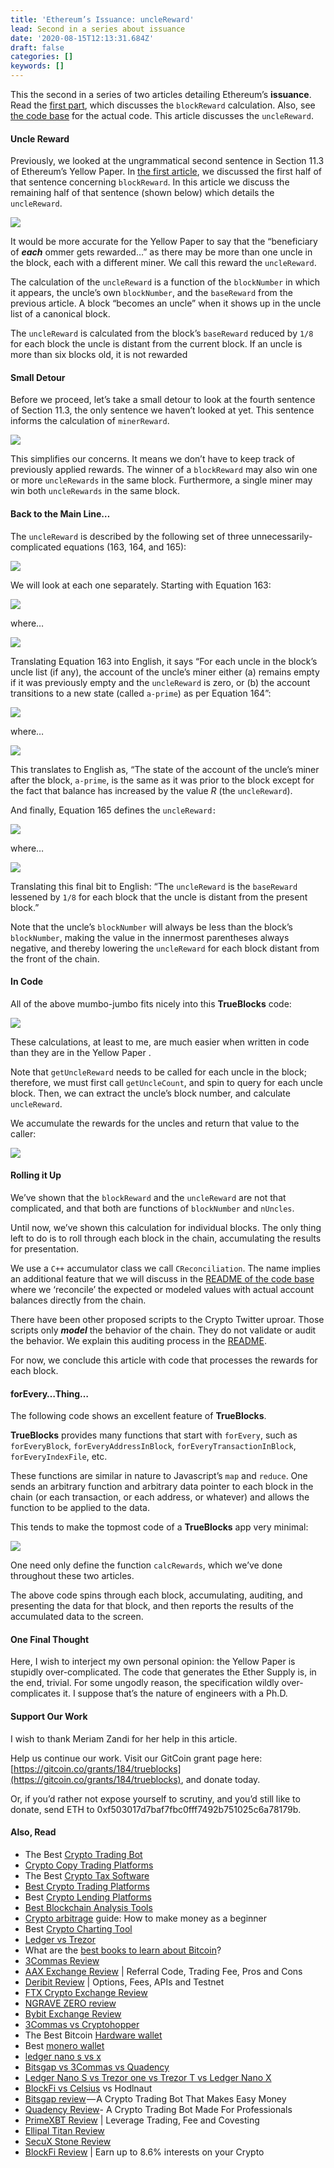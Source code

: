 ```yaml
---
title: 'Ethereum’s Issuance: uncleReward'
lead: Second in a series about issuance
date: '2020-08-15T12:13:31.684Z'
draft: false
categories: []
keywords: []
---
```


This the second in a series of two articles detailing Ethereum’s **issuance**. Read the [first part](https://medium.com/@tjayrush/ethereums-issuance-minerreward-3cad5b9a72ff), which discusses the `blockReward` calculation. Also, see [the code base](https://github.com/TrueBlocks/trueblocks-core/tree/develop/src/other/issuance) for the actual code. This article discusses the `uncleReward`.

#### Uncle Reward

Previously, we looked at the ungrammatical second sentence in Section 11.3 of Ethereum’s Yellow Paper. In [the first article](https://medium.com/@tjayrush/ethereums-issuance-minerreward-3cad5b9a72ff), we discussed the first half of that sentence concerning `blockReward`. In this article we discuss the remaining half of that sentence (shown below) which details the `uncleReward`.

![](/blog/img/041-Ethereums-Issuance-uncleReward-001.png)

It would be more accurate for the Yellow Paper to say that the “beneficiary of **_each_** ommer gets rewarded…” as there may be more than one uncle in the block, each with a different miner. We call this reward the `uncleReward`.

The calculation of the `uncleReward` is a function of the `blockNumber` in which it appears, the uncle’s own `blockNumber`, and the `baseReward` from the previous article. A block “becomes an uncle” when it shows up in the uncle list of a canonical block.

The `uncleReward` is calculated from the block’s `baseReward` reduced by `1/8` for each block the uncle is distant from the current block. If an uncle is more than six blocks old, it is not rewarded

#### Small Detour

Before we proceed, let’s take a small detour to look at the fourth sentence of Section 11.3, the only sentence we haven’t looked at yet. This sentence informs the calculation of `minerReward`.

![](/blog/img/041-Ethereums-Issuance-uncleReward-002.png)

This simplifies our concerns. It means we don’t have to keep track of previously applied rewards. The winner of a `blockReward` may also win one or more `uncleRewards` in the same block. Furthermore, a single miner may win both `uncleRewards` in the same block.

#### Back to the Main Line…

The `uncleReward` is described by the following set of three unnecessarily-complicated equations (163, 164, and 165):

![](/blog/img/041-Ethereums-Issuance-uncleReward-003.png)

We will look at each one separately. Starting with Equation 163:

![](/blog/img/041-Ethereums-Issuance-uncleReward-004.png)

where…

![](/blog/img/041-Ethereums-Issuance-uncleReward-005.png)

Translating Equation 163 into English, it says “For each uncle in the block’s uncle list (if any), the account of the uncle’s miner either (a) remains empty if it was previously empty and the `uncleReward` is zero, or (b) the account transitions to a new state (called `a-prime`) as per Equation 164”:

![](/blog/img/041-Ethereums-Issuance-uncleReward-006.png)

where…

![](/blog/img/041-Ethereums-Issuance-uncleReward-007.png)

This translates to English as, “The state of the account of the uncle’s miner after the block, `a-prime`, is the same as it was prior to the block except for the fact that balance has increased by the value _R_ (the `uncleReward`).

And finally, Equation 165 defines the `uncleReward:`

![](/blog/img/041-Ethereums-Issuance-uncleReward-008.png)

where…

![](/blog/img/041-Ethereums-Issuance-uncleReward-009.png)

Translating this final bit to English: “The `uncleReward` is the `baseReward` lessened by `1/8` for each block that the uncle is distant from the present block.”

Note that the uncle’s `blockNumber` will always be less than the block’s `blockNumber`, making the value in the innermost parentheses always negative, and thereby lowering the `uncleReward` for each block distant from the front of the chain.

#### In Code

All of the above mumbo-jumbo fits nicely into this **TrueBlocks** code:

![](/blog/img/041-Ethereums-Issuance-uncleReward-010.png)

These calculations, at least to me, are much easier when written in code than they are in the Yellow Paper .

Note that `getUncleReward` needs to be called for each uncle in the block; therefore, we must first call `getUncleCount`, and spin to query for each uncle block. Then, we can extract the uncle’s block number, and calculate `uncleReward`.

We accumulate the rewards for the uncles and return that value to the caller:

![](/blog/img/041-Ethereums-Issuance-uncleReward-011.png)

#### Rolling it Up

We’ve shown that the `blockReward` and the `uncleReward` are not that complicated, and that both are functions of `blockNumber` and `nUncles`.

Until now, we’ve shown this calculation for individual blocks. The only thing left to do is to roll through each block in the chain, accumulating the results for presentation.

We use a `C++` accumulator class we call `CReconciliation`. The name implies an additional feature that we will discuss in the [README of the code base](https://github.com/TrueBlocks/trueblocks-core/tree/develop/src/other/issuance) where we ‘reconcile’ the expected or modeled values with actual account balances directly from the chain.

There have been other proposed scripts to the Crypto Twitter uproar. Those scripts only **_model_** the behavior of the chain. They do not validate or audit the behavior. We explain this auditing process in the [README](https://github.com/TrueBlocks/trueblocks-core/tree/develop/src/other/issuance).

For now, we conclude this article with code that processes the rewards for each block.

#### forEvery…Thing…

The following code shows an excellent feature of **TrueBlocks**.

**TrueBlocks** provides many functions that start with `forEvery`, such as `forEveryBlock`, `forEveryAddressInBlock`, `forEveryTransactionInBlock`, `forEveryIndexFile`, etc.

These functions are similar in nature to Javascript’s `map` and `reduce`. One sends an arbitrary function and arbitrary data pointer to each block in the chain (or each transaction, or each address, or whatever) and allows the function to be applied to the data.

This tends to make the topmost code of a **TrueBlocks** app very minimal:

![](/blog/img/041-Ethereums-Issuance-uncleReward-012.png)

One need only define the function `calcRewards`, which we’ve done throughout these two articles.

The above code spins through each block, accumulating, auditing, and presenting the data for that block, and then reports the results of the accumulated data to the screen.

#### One Final Thought

Here, I wish to interject my own personal opinion: the Yellow Paper is stupidly over-complicated. The code that generates the Ether Supply is, in the end, trivial. For some ungodly reason, the specification wildly over-complicates it. I suppose that’s the nature of engineers with a Ph.D.

#### Support Our Work

I wish to thank Meriam Zandi for her help in this article.

Help us continue our work. Visit our GitCoin grant page here: [https://gitcoin.co/grants/184/trueblocks](https://gitcoin.co/grants/184/trueblocks), and donate today.

Or, if you’d rather not expose yourself to scrutiny, and you’d still like to donate, send ETH to 0xf503017d7baf7fbc0fff7492b751025c6a78179b.

#### Also, Read

*   The Best [Crypto Trading Bot](https://medium.com/coinmonks/crypto-trading-bot-c2ffce8acb2a)
*   [Crypto Copy Trading Platforms](https://medium.com/coinmonks/top-10-crypto-copy-trading-platforms-for-beginners-d0c37c7d698c)
*   The Best [Crypto Tax Software](https://medium.com/coinmonks/best-crypto-tax-tool-for-my-money-72d4b430816b)
*   [Best Crypto Trading Platforms](https://medium.com/coinmonks/the-best-crypto-trading-platforms-in-2020-the-definitive-guide-updated-c72f8b874555)
*   Best [Crypto Lending Platforms](https://medium.com/coinmonks/top-5-crypto-lending-platforms-in-2020-that-you-need-to-know-a1b675cec3fa)
*   [Best Blockchain Analysis Tools](https://bitquery.io/blog/best-blockchain-analysis-tools-and-software)
*   [Crypto arbitrage](https://medium.com/coinmonks/crypto-arbitrage-guide-how-to-make-money-as-a-beginner-62bfe5c868f6) guide: How to make money as a beginner
*   Best [Crypto Charting Tool](https://medium.com/coinmonks/what-are-the-best-charting-platforms-for-cryptocurrency-trading-85aade584d80)
*   [Ledger vs Trezor](https://medium.com/coinmonks/ledger-vs-trezor-best-hardware-wallet-to-secure-cryptocurrency-22c7a3fd391e)
*   What are the [best books to learn about Bitcoin](https://medium.com/coinmonks/what-are-the-best-books-to-learn-bitcoin-409aeb9aff4b)?
*   [3Commas Review](https://medium.com/coinmonks/3commas-review-an-excellent-crypto-trading-bot-2020-1313a58bec92)
*   [AAX Exchange Review](https://medium.com/coinmonks/aax-exchange-review-2021-67c5ea09330c) | Referral Code, Trading Fee, Pros and Cons
*   [Deribit Review](https://medium.com/coinmonks/deribit-review-options-fees-apis-and-testnet-2ca16c4bbdb2) | Options, Fees, APIs and Testnet
*   [FTX Crypto Exchange Review](https://medium.com/coinmonks/ftx-crypto-exchange-review-53664ac1198f)
*   [NGRAVE ZERO review](https://medium.com/coinmonks/ngrave-zero-review-c465cf8307fc)
*   [Bybit Exchange Review](https://medium.com/coinmonks/bybit-exchange-review-dbd570019b71)
*   [3Commas vs Cryptohopper](https://medium.com/coinmonks/cryptohopper-vs-3commas-vs-shrimpy-a2c16095b8fe)
*   The Best Bitcoin [Hardware wallet](https://medium.com/coinmonks/the-best-cryptocurrency-hardware-wallets-of-2020-e28b1c124069?source=friends_link&sk=324dd9ff8556ab578d71e7ad7658ad7c)
*   Best [monero wallet](https://blog.coincodecap.com/best-monero-wallets)
*   [ledger nano s vs x](https://blog.coincodecap.com/ledger-nano-s-vs-x)
*   [Bitsgap vs 3Commas vs Quadency](https://blog.coincodecap.com/bitsgap-3commas-quadency)
*   [Ledger Nano S vs Trezor one vs Trezor T vs Ledger Nano X](https://blog.coincodecap.com/ledger-nano-s-vs-trezor-one-ledger-nano-x-trezor-t)
*   [BlockFi vs Celsius](https://medium.com/coinmonks/blockfi-vs-celsius-vs-hodlnaut-8a1cc8c26630) vs Hodlnaut
*   [Bitsgap review](https://medium.com/coinmonks/bitsgap-review-a-crypto-trading-bot-that-makes-easy-money-a5d88a336df2) — A Crypto Trading Bot That Makes Easy Money
*   [Quadency Review](https://medium.com/coinmonks/quadency-review-a-crypto-trading-automation-platform-3068eaa374e1)\- A Crypto Trading Bot Made For Professionals
*   [PrimeXBT Review](https://medium.com/coinmonks/primexbt-review-88e0815be858) | Leverage Trading, Fee and Covesting
*   [Ellipal Titan Review](https://medium.com/coinmonks/ellipal-titan-review-85e9071dd029)
*   [SecuX Stone Review](https://blog.coincodecap.com/secux-stone-hardware-wallet-review)
*   [BlockFi Review](https://medium.com/coinmonks/blockfi-review-53096053c097) | Earn up to 8.6% interests on your Crypto
